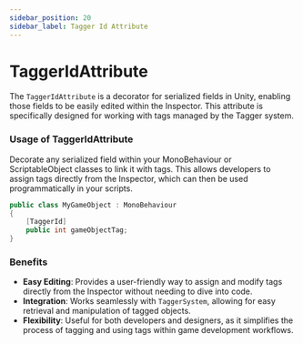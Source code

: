 ```yaml
---
sidebar_position: 20
sidebar_label: Tagger Id Attribute
---
```

# TaggerIdAttribute

The `TaggerIdAttribute` is a decorator for serialized fields in Unity, enabling those fields to be easily edited within the Inspector. This attribute is specifically designed for working with tags managed by the Tagger system.

### Usage of TaggerIdAttribute

Decorate any serialized field within your MonoBehaviour or ScriptableObject classes to link it with tags. This allows developers to assign tags directly from the Inspector, which can then be used programmatically in your scripts.

```csharp
public class MyGameObject : MonoBehaviour
{
    [TaggerId]
    public int gameObjectTag;
}
```

### Benefits

- **Easy Editing**: Provides a user-friendly way to assign and modify tags directly from the Inspector without needing to dive into code.
- **Integration**: Works seamlessly with `TaggerSystem`, allowing for easy retrieval and manipulation of tagged objects.
- **Flexibility**: Useful for both developers and designers, as it simplifies the process of tagging and using tags within game development workflows.